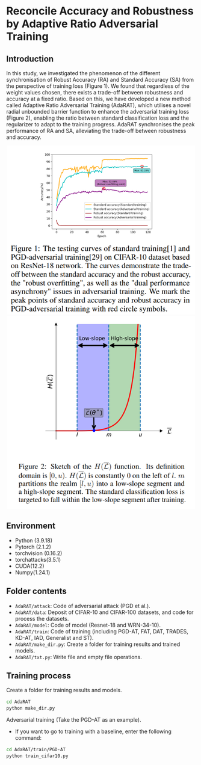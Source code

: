 # Reconcile Accuracy and Robustness by Adaptive Ratio Adversarial Training
## Introduction
In this study, we investigated the phenomenon of the different synchronisation of Robust Accuracy (RA) and Standard Accuracy (SA) from the perspective of training loss (Figure 1). We found that regardless of the weight values chosen, there exists a trade-off between robustness and accuracy at a fixed ratio. Based on this, we have developed a new method called Adaptive Ratio Adversarial Training (AdaRAT), which utilises a novel radial unbounded barrier function to enhance the adversarial training loss (Figure 2), enabling the ratio between standard classification loss and the regularizer to adapt to the training progress. AdaRAT synchronises the peak performance of RA and SA, alleviating the trade-off between robustness and accuracy.

<div align=center>
<img src="AdaRAT/figure/fig1.png" width="500px"><img src="AdaRAT/figure/fig2.png" width="500px">
</div>

## Environment
* Python (3.9.18)
* Pytorch (2.1.2)
* torchvision (0.16.2)
* torchattacks(3.5.1)
* CUDA(12.2)
* Numpy(1.24.1)

## Folder contents
* ```AdaRAT/attack```: Code of adversarial attack (PGD et al.).
* ```AdaRAT/data```: Deposit of CIFAR-10 and CIFAR-100 datasets, and code for process the datasets.
* ```AdaRAT/model```: Code of model (Resnet-18 and WRN-34-10).
* ```AdaRAT/train```: Code of training (including PGD-AT, FAT, DAT, TRADES, KD-AT, IAD, Generalist and ST).
* ```AdaRAT/make_dir.py```: Create a folder for training results and trained models.
* ```AdaRAT/txt.py```: Write file and empty file operations.

## Training process
Create a folder for training results and models.
```bash
cd AdaRAT
python make_dir.py
```
Adversarial training (Take the PGD-AT as an example).

* If you want to go to training with a baseline, enter the following command:
```bash
cd AdaRAT/train/PGD-AT
python train_cifar10.py
```


